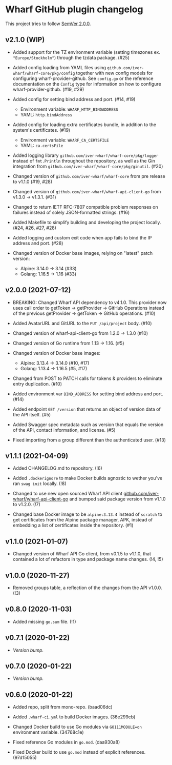 # Wharf GitHub plugin changelog

This project tries to follow [SemVer 2.0.0](https://semver.org/).

<!--
	When composing new changes to this list, try to follow convention.

	The WIP release shall be updated just before adding the Git tag.
	From (WIP) to (YYYY-MM-DD), ex: (2021-02-09) for 9th of Febuary, 2021

	A good source on conventions can be found here:
	https://changelog.md/
-->

## v2.1.0 (WIP)

- Added support for the TZ environment variable (setting timezones ex.
  `"Europe/Stockholm"`) through the tzdata package. (#25)

- Added config loading from YAML files using
  `github.com/iver-wharf/wharf-core/pkg/config` together with new config models
  for configuring wharf-provider-github. See `config.go` or the reference
  documentation on the `Config` type for information on how to configure
  wharf-provider-github. (#19, #29)

- Added config for setting bind address and port. (#14, #19)

  - Environment variable: `WHARF_HTTP_BINDADDRESS`
  - YAML: `http.bindAddress`

- Added config for loading extra certificates bundle, in addition to the
  system's certificates. (#19)

  - Environment variable: `WHARF_CA_CERTSFILE`
  - YAML: `ca.certsFile`

- Added logging library `github.com/iver-wharf/wharf-core/pkg/logger` instead
  of `fmt.Println` throughout the repository, as well as the Gin integration
  from `github.com/iver-wharf/wharf-core/pkg/ginutil`. (#20)

- Changed version of `github.com/iver-wharf/wharf-core` from pre release to
  v1.1.0 (#19, #28)

- Changed version of `github.com/iver-wharf/wharf-api-client-go`
  from v1.3.0 -> v1.3.1. (#31)

- Changed to return IETF RFC-7807 compatible problem responses on failures
  instead of solely JSON-formatted strings. (#16)

- Added Makefile to simplify building and developing the project locally.
  (#24, #26, #27, #28)

- Added logging and custom exit code when app fails to bind the IP address and
  port. (#28)

- Changed version of Docker base images, relying on "latest" patch version:

  - Alpine: 3.14.0 -> 3.14 (#33)
  - Golang: 1.16.5 -> 1.16 (#33)

## v2.0.0 (2021-07-12)

- BREAKING: Changed Wharf API dependency to v4.1.0. This provider now uses call
  order to getToken -> getProvider -> GitHub Operations instead of the previous
  getProvider -> getToken -> GitHub operations.  (#10)

- Added AvatarURL and GitURL to the `PUT /api/project` body. (#10)

- Changed version of wharf-api-client-go from 1.2.0 -> 1.3.0 (#10)

- Changed version of Go runtime from 1.13 -> 1.16. (#5)

- Changed version of Docker base images:

  - Alpine: 3.13.4 -> 3.14.0 (#10, #17)
  - Golang: 1.13.4 -> 1.16.5 (#5, #17)

- Changed from POST to PATCH calls for tokens & providers to eliminate entry
  duplication. (#10)

- Added environment var `BIND_ADDRESS` for setting bind address and port. (#14)

- Added endpoint `GET /version` that returns an object of version data of the
  API itself. (#5)

- Added Swagger spec metadata such as version that equals the version of the
  API, contact information, and license. (#5)

- Fixed importing from a group different than the authenticated user. (#13)

## v1.1.1 (2021-04-09)

- Added CHANGELOG.md to repository. (!6)

- Added `.dockerignore` to make Docker builds agnostic to wether you've ran
  `swag init` locally. (!8)

- Changed to use new open sourced Wharf API client
  [github.com/iver-wharf/wharf-api-client-go](https://github.com/iver-wharf/wharf-api-client-go)
  and bumped said package version from v1.1.0 to v1.2.0. (!7)

- Changed base Docker image to be `alpine:3.13.4` instead of `scratch` to get
  certificates from the Alpine package manager, APK, instead of embedding a list
  of certificates inside the repository. (#1)

## v1.1.0 (2021-01-07)

- Changed version of Wharf API Go client, from v0.1.5 to v1.1.0, that contained
  a lot of refactors in type and package name changes. (!4, !5)

## v1.0.0 (2020-11-27)

- Removed groups table, a reflection of the changes from the API v1.0.0. (!3)

## v0.8.0 (2020-11-03)

- Added missing `go.sum` file. (!1)

## v0.7.1 (2020-01-22)

- *Version bump.*

## v0.7.0 (2020-01-22)

- *Version bump.*

## v0.6.0 (2020-01-22)

- Added repo, split from mono-repo. (baad06dc)

- Added `.wharf-ci.yml` to build Docker images. (36e299cb)

- Changed Docker build to use Go modules via `GO111MODULE=on` environment
  variable. (34768c1e)

- Fixed reference Go modules in `go.mod`. (daa930a8)

- Fixed Docker build to use `go.mod` instead of explicit references. (97d15055)
